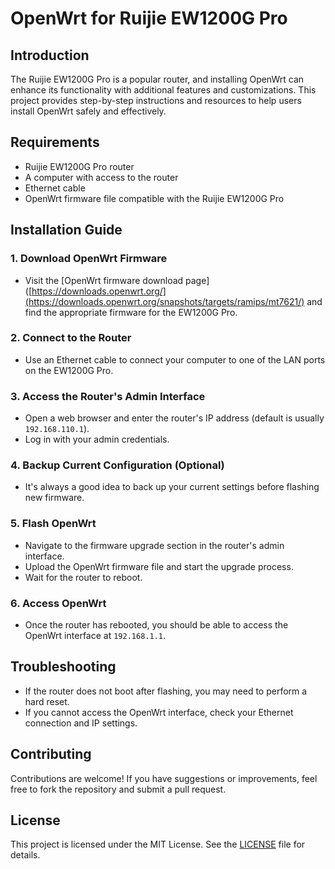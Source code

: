 # OpenWrt for Ruijie EW1200G Pro

## Introduction
The Ruijie EW1200G Pro is a popular router, and installing OpenWrt can enhance its functionality with additional features and customizations. This project provides step-by-step instructions and resources to help users install OpenWrt safely and effectively.

## Requirements
- Ruijie EW1200G Pro router
- A computer with access to the router
- Ethernet cable
- OpenWrt firmware file compatible with the Ruijie EW1200G Pro

## Installation Guide

### 1. Download OpenWrt Firmware
- Visit the [OpenWrt firmware download page]([https://downloads.openwrt.org/](https://downloads.openwrt.org/snapshots/targets/ramips/mt7621/) and find the appropriate firmware for the EW1200G Pro.

### 2. Connect to the Router
- Use an Ethernet cable to connect your computer to one of the LAN ports on the EW1200G Pro.

### 3. Access the Router's Admin Interface
- Open a web browser and enter the router's IP address (default is usually `192.168.110.1`).
- Log in with your admin credentials.

### 4. Backup Current Configuration (Optional)
- It's always a good idea to back up your current settings before flashing new firmware.

### 5. Flash OpenWrt
- Navigate to the firmware upgrade section in the router's admin interface.
- Upload the OpenWrt firmware file and start the upgrade process.
- Wait for the router to reboot.

### 6. Access OpenWrt
- Once the router has rebooted, you should be able to access the OpenWrt interface at `192.168.1.1`.

## Troubleshooting
- If the router does not boot after flashing, you may need to perform a hard reset.
- If you cannot access the OpenWrt interface, check your Ethernet connection and IP settings.

## Contributing
Contributions are welcome! If you have suggestions or improvements, feel free to fork the repository and submit a pull request.

## License
This project is licensed under the MIT License. See the [LICENSE](LICENSE) file for details.
